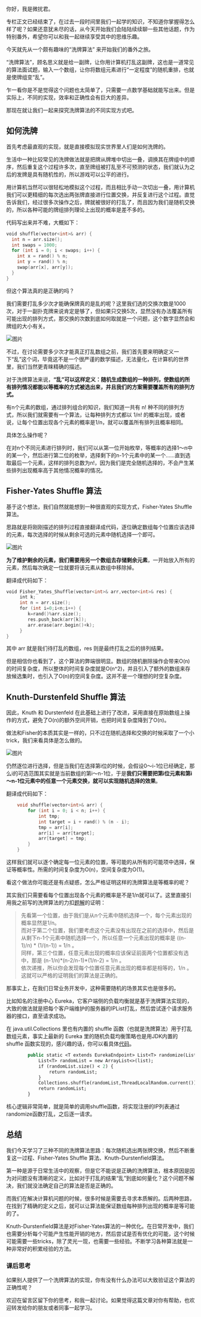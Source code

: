 你好，我是微扰君。

专栏正文已经结束了，在过去一段时间里我们一起学的知识，不知道你掌握得怎么样了呢？如果还意犹未尽的话，从今天开始我们会陆陆续续聊一些其他话题，作为特别番外，希望你可以和我一起继续享受其中的思维乐趣。

今天就先从一个颇有趣味的“洗牌算法” 来开始我们的番外之旅。

“洗牌算法”，顾名思义就是给一副牌，让你用计算机打乱这副牌，这也是一道常见的算法面试题，输入一个数组，让你将数组元素进行“一定程度”的随机重排，也就是使牌组变“乱”。

乍一看你是不是觉得这个问题也太简单了，只需要一点数学基础就能写出来。但是实际上，不同的实现，效率和正确性会有巨大的差异。

那现在就让我们一起来探究洗牌算法的不同实现方式吧。

## 如何洗牌

首先考虑最直观的实现，就是直接模拟现实世界里人们是如何洗牌的。

生活中一种比较常见的洗牌做法就是把牌从牌堆中切出一叠，调换其在牌组中的顺序，然后重复这个过程许多次，直至牌组被打乱至不可预测的状态，我们就认为之后的发牌是具有随机性的，所以游戏可以公平的进行。

用计算机当然可以很轻松地模拟这个过程，而且相比手动一次切出一叠，用计算机我们可以更精细的每次选出两张牌直接进行位置交换，并反复进行这个过程。直觉告诉我们，经过很多次操作之后，牌就被很好的打乱了，而且因为我们是随机交换的，所以各种可能的牌组排列理论上出现的概率是差不多的。

代码写出来并不难，大概如下：

```go
void shuffle(vector<int>& arr) {
  int n = arr.size();
  int swaps = 1000;
  for (int i = 0; i < swaps; i++) {
    int x = rand() % n;
    int y = rand() % n;
    swap(arr[x], arr[y]);
  }
}
```

但这个算法真的是正确的吗？

我们需要打乱多少次才能确保牌真的是乱的呢？这里我们选的交换次数是1000次，对于一副扑克牌来说肯定是够了，但如果只交换5次，显然没有办法覆盖所有可能出现的排列方式，那交换的次数到底如何取就是一个问题，这个数字显然会和牌组的大小有关。

![图片](https://static001.geekbang.org/resource/image/94/82/94754956ef8160c07881ddedb89f8582.jpg?wh=1920x1118)

不过，在讨论需要多少次才能真正打乱数组之前，我们首先要来明确定义一下“乱”这个词，毕竟这不是一个很严谨的数学描述，无法量化，在计算机的世界里，我们当然更青睐精确的描述。

对于洗牌算法来说，**“乱”可以这样定义：随机生成数组的一种排列，使数组的所有排列情况都能以等概率的方式被选出来，并且我们的方案需要覆盖所有的排列方式。**

有n个元素的数组，通过排列组合的知识，我们知道一共有 n! 种不同的排列方式，所以我们就需要有一个算法，让每种排列方式都以 1/n! 的概率出现，或者说，让每个位置出现各个元素的概率是1/n，就可以覆盖所有排列且概率相同。

具体怎么操作呢？

在对n个不同元素进行排列时，我们可以从第一位开始枚举，等概率的选择1～n中的某一个，然后进行第二位的枚举，选择剩下的n-1个元素中的某一个……直到选取最后一个元素，这样的排列总数为n!，因为我们是完全随机选择的，不会产生某些排列出现概率高于其他情况概率的情况。

## Fisher-Yates Shuffle 算法

基于这个想法，我们自然就能想到一种很直观的实现方式，Fisher-Yates Shuffle 算法。

思路就是将刚刚描述的排列过程直接翻译成代码，逐位确定数组每个位置应该选择的元素，每次选择的时候从剩余可选的元素中随机选择一个即可。

![图片](https://static001.geekbang.org/resource/image/34/50/349858e1509c7acb5559453c07d77c50.jpg?wh=1920x1118)

**为了维护剩余的元素，我们需要用另一个数组去存储剩余元素**，一开始放入所有的元素，然后每次确定一位就要将该元素从数组中移除掉。

翻译成代码如下：

```go
void Fisher_Yates_Shuffle(vector<int>& arr,vector<int>& res) {
     int k;
     int n = arr.size();
     for (int i=0;i<n;i++) {
     	k=rand()%arr.size();
     	res.push_back(arr[k]);
     	arr.erase(arr.begin()+k);
     }
}
```

其中 arr 就是我们待打乱的数组，res 则是最终打乱之后的排列结果。

但是相信你也看到了，这个算法的弊端很明显。数组的随机删除操作会带来O(n)的时间复杂度，所以整体的时间复杂度就是O(n^2)，并且引入了额外的数组来存放候选集时，也引入了O(n)的空间复杂度。这并不是一个理想的时空复杂度。

## Knuth-Durstenfeld Shuffle 算法

因此，Knuth 和 Durstenfeld 在此基础上进行了改进，采用直接在原始数组上操作的方式，避免了O(n)的额外空间开销，也把时间复杂度降到了O(n)。

做法和Fisher的本质其实是一样的，只不过在随机选择和交换的时候采取了一个小trick，我们来看具体是怎么做的。

![图片](https://static001.geekbang.org/resource/image/f8/08/f8ebyy64f785844ba5069fe4c1036408.jpg?wh=1920x1118)

仍然逐位进行选择，但是当我们在选择第i位的时候，会假设0～i-1位已经确定，那么i的可选范围其实就是当前数组的第i～n-1位，于是**我们只需要把第i位元素和第i～n-1位元素中的任意一个元素交换，就可以实现随机选择的效果**。

翻译成代码如下：

```c++
    void shuffle(vector<int>& arr) {
        for (int i = 0; i < n; i++) {
            int tmp;
            int target = i + rand() % (n - i);
            tmp = arr[i];
            arr[i] = arr[target];
            arr[target] = tmp;
        }
    }
```

这样我们就可以逐个确定每一位元素的位置，等可能的从所有的可能项中选择，保证等概率性。所需的时间复杂度为O(n)，空间复杂度为O(1)。

看这个做法你可能还是有点疑惑，怎么严格证明这样的洗牌算法是等概率的呢？

其实我们只需要看每个位置出现各个元素的概率是不是1/n就可以了。这里直接引用我之前写的洗牌算法的力扣[题解](https://leetcode-cn.com/problems/shuffle-an-array/solution/wei-rao-li-lun-jing-dian-xi-pai-suan-fa-11ona)的证明：

> 先看第一个位置，由于我们是从n个元素中随机选择一个，每个元素出现的概率显然是1/n。  
> 而对于第二个位置，我们要考虑这个元素没有出现在之前的选择中，然后是从剩下n-1个元素中随机选择一个，所以任意一个元素出现的概率是 ((n-1)/n) * (1/(n-1)) = 1/n 。  
> 同样，第三个位置，任意元素出现的概率应该保证前面两个位置都没有选中，那是 (n-1/n)\*(n-2/n-1)\*(1/n-2) = 1/n 。  
> 依次递推，所以你会发现每个位置任意元素出现的概率都是相等的，1/n 。  
> 这就可以严格的证明我们的算法是正确的。

那事实上，在我们日常业务开发中，这种需要随机的场景其实也是很多的。

比如知名的注册中心 Eureka，它客户端侧的负载均衡就是基于洗牌算法实现的，大致的做法就是把每个客户端维护的服务器的IPList打乱，然后尝试逐个请求服务器的接口，直至请求成功。

在 java.util.Collections 里也有内置的 shuffle 函数（也就是洗牌算法）用于打乱数组元素，事实上最新的 Eureka 里的随机负载均衡策略也是用JDK内置的 shuffle 函数实现的，感兴趣的话，你可以看具体[代码](https://sourcegraph.com/github.com/Netflix/eureka@ed0da19ca1c049c87e3dbf75b6015c1861d5c2d0/-/blob/eureka-client/src/main/java/com/netflix/discovery/shared/resolver/ResolverUtils.java?L82)。

```protobuf
        public static <T extends EurekaEndpoint> List<T> randomize(List<T> list) {
	        List<T> randomList = new ArrayList<>(list);
	        if (randomList.size() < 2) {
	            return randomList;
	        }
	        Collections.shuffle(randomList,ThreadLocalRandom.current());
	        return randomList;
	    }
```

核心逻辑非常简单，就是简单的调用shuffle函数，将实现注册的IP列表通过randomize函数打乱，之后逐一请求。

## 总结

我们今天学习了三种不同的洗牌算法思路：每次随机选出两张牌交换，然后不断重复这一过程、Fisher-Yates Shuffle 算法、Knuth-Durstenfield算法。

第一种是源于日常生活中的观察，但是它不能说是正确的洗牌算法，根本原因是因为对问题没有清晰的定义，比如对于打乱的结果“乱”到底如何量化？这个问题不解决，我们就没法确定自己的算法是否是正确的。

而我们在解决计算机问题的时候，很多时候是需要去寻求本质解的。后两种思路，在找到了精确的定义之后，就可以让算法能保证数组每种排列出现的概率是等可能的了。

Knuth-Durstenfield算法是对Fisher-Yates算法的一种优化。在日常开发中，我们也需要分析每个可能产生性能开销的地方，然后尝试是否有优化的可能，这个时候可能需要一些tricks，除了灵光一现，也需要一些经验。不断学习各种算法就是一种非常好的积累经验的方法。

### 课后思考

如果别人提供了一个洗牌算法的实现，你有没有什么办法可以大致验证这个算法的正确性呢？

欢迎在留言区留下你的思考，和我一起讨论。如果觉得这篇文章对你有帮助，也欢迎转发给你的朋友或者同事一起学习。